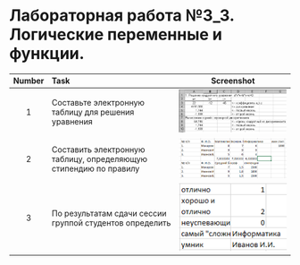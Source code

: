 # Лабораторная работа №3_3. Логические переменные и функции.

| Number | Task | Screenshot |
|:------:|:----------|----------|
| 1 | Составьте электронную таблицу для решения уравнения | ![Скрин1](Скрин1.png)|
| 2 | Составить электронную таблицу, определяющую стипендию по правилу | ![Скрин2](Скрин2.png) |
| 3 | По результатам сдачи сессии группой студентов определить | ![Скрин3](Скрин3.png) |
